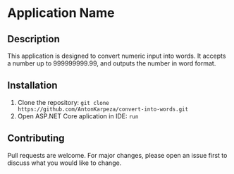 # Application Name

## Description

This application is designed to convert numeric input into words. It accepts a number up to 999999999.99, and outputs the number in word format.

## Installation

1. Clone the repository: `git clone https://github.com/AntonKarpeza/convert-into-words.git`
2. Open ASP.NET Core aplication in IDE: `run`

## Contributing

Pull requests are welcome. For major changes, please open an issue first to discuss what you would like to change.
